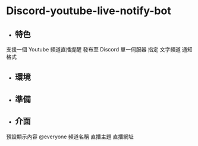 # Discord-youtube-live-notify-bot


* ## 特色
支援一個 Youtube 頻道直播提醒
發布至 Discord 單一伺服器 指定 文字頻道
通知格式

* ## 環境



* ## 準備


* ## 介面
預設顯示內容
                @everyone
                頻道名稱
                直播主題
                直播網址
